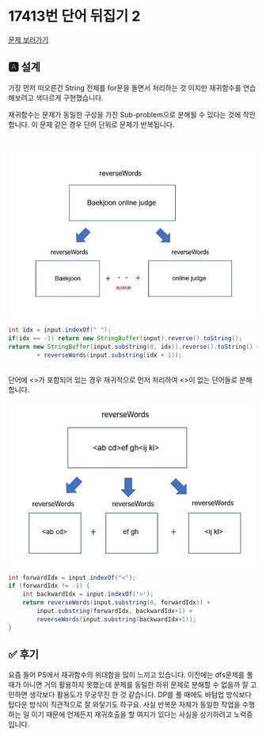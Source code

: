 # 17413번 단어 뒤집기 2
[문제 보러가기](https://www.acmicpc.net/problem/17413)

## 🅰 설계
가장 먼저 떠오른건 String 전체를 for문을 돌면서 처리하는 것 이지만 
재귀함수를 연습해보려고 색다르게 구현했습니다.

재귀함수는 문제가 동일한 구성을 가진 Sub-problem으로 분해될 수 있다는 것에 
착안합니다. 이 문제 같은 경우 단어 단위로 문제가 반복됩니다.

<br>

![ex_screenshot](./figure/3.jpg)

```java 
int idx = input.indexOf(" ");
if(idx == -1) return new StringBuffer(input).reverse().toString();
return new StringBuffer(input.substring(0, idx)).reverse().toString() + " " 
        + reverseWords(input.substring(idx + 1));
```
<br>
단어에 <>가 포함되어 있는 경우 재귀적으로 먼저 처리하여 
<>이 없는 단어들로 분해합니다.

<br>

![ex_screenshot](./figure/2.jpg)

```java 
int forwardIdx = input.indexOf("<");
if (forwardIdx != -1) {
    int backwardIdx = input.indexOf('>');
    return reverseWords(input.substring(0, forwardIdx)) +
        input.substring(forwardIdx, backwardIdx+1) +
        reverseWords(input.substring(backwardIdx+1));
}
```

## ✅ 후기
요즘 들어 PS에서 재귀함수의 위대함을 많이 느끼고 있습니다. 
이전에는 dfs문제를 풀 때가 아니면 거의 활용하지 못했는데 문제를 동일한 하위
문제로 분해할 수 없을까 잘 고민하면 생각보다 활용도가 무궁무진 한 것 같습니다.
DP를 풀 때에도 바텀업 방식보다 탑다운 방식이 직관적으로 잘 와닿기도 하구요.
사실 반복문 자체가 동일한 작업을 수행하는 일 이기 때문에 언제든지 재귀호출을
할 여지가 있다는 사실을 상기하려고 노력중입니다.